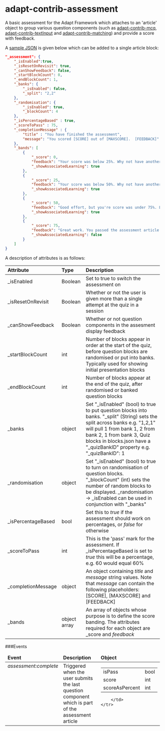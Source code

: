 adapt-contrib-assessment
========================

A basic assessment for the Adapt Framework which attaches to an 'article' object to group various question components (such as [adapt-contrib-mcq](https://github.com/adaptlearning/adapt-contrib-mcq), [adapt-contrib-textInput](https://github.com/adaptlearning/adapt-contrib-textInput) and [adapt-contrib-matching](https://github.com/adaptlearning/adapt-contrib-matching)) and provide a score with feedback.

A [sample JSON](https://github.com/cgkineo/adapt-contrib-assessment/blob/master/example.json) is given below which can be added to a single article block:

```json
"_assessment": {
    "_isEnabled":true,
    "_isResetOnRevisit": true,
    "_canShowFeedback": false,
    "_startBlockCount": 0,
    "_endBlockCount": 1,
    "_banks": {
        "_isEnabled": false,
        "_split": "2,2"
    },
    "_randomisation": {
        "_isEnabled": true,
        "_blockCount": 4
    },
    "_isPercentageBased" : true,
    "_scoreToPass" : 75,
    "_completionMessage" : {
        "title" : "You have finished the assessment",
        "message": "You scored [SCORE] out of [MAXSCORE].  [FEEDBACK]"
    },
    "_bands": [
        {
            "_score": 0,
            "feedback": "Your score was below 25%. Why not have another try? Below is a list of areas you might want to study first.",
            "_showAssociatedLearning": true
        },
        {
            "_score": 25,
            "feedback": "Your score was below 50%. Why not have another try? Below is a list of areas you might want to study first.",
            "_showAssociatedLearning": true
        },
        {
            "_score": 50,
            "feedback": "Good effort, but you're score was under 75%. Let's try again? Below is a list of areas you might want to study first.",
            "_showAssociatedLearning": true
        },
        {
            "_score": 75,
            "feedback": "Great work. You passed the assessment article quiz.",
            "_showAssociatedLearning": false
        }
    ]
}
```

A description of attributes is as follows:

| Attribute        | Type| Description|
| :------------ |:-------------|:-----|
| _isEnabled  | Boolean   | Set to true to switch the assessment on
| _isResetOnRevisit  | Boolean   | Whether or not the user is given more than a single attempt at the quiz in a session
| _canShowFeedback  | Boolean   | Whether or not question components in the assesment display feedback
| _startBlockCount  | int   | Number of blocks appear in order at the start of the quiz, before question blocks are randomised or put into banks. Typically used for showing initial presentation blocks |
| _endBlockCount    | int   | Number of blocks appear at the end of the quiz, after randomised or banked question blocks |
| _banks    |  object |  Set "_isEnabled" (bool) to true to put question blocks into banks. "_split" (String) sets the split across banks e.g. "1,2,1" will pull 1 from bank 1, 2 from bank 2, 1 from bank 3, Quiz blocks in blocks.json have a "_quizBankID" property e.g. "_quizBankID": 1 |
| _randomisation | object  | Set "_isEnabled" (bool) to true to turn on randomisation of question blocks. "_blockCount" (int) sets the number of random blocks to be displayed. _randomisation -> _isEnabled can be used in conjunction with "_banks" |
| _isPercentageBased        | bool |Set this to *true* if the assessment should work on percentages, or *false* for otherwise|
| _scoreToPass         | int      | This is the 'pass' mark for the assessment.  If _isPercentageBased is set to *true* this will be a percentage, e.g. 60 would equal 60% |
| _completionMessage            | object | An object containing *title* and *message* string values.  Note that *message* can contain the following placeholders: [SCORE], [MAXSCORE] and [FEEDBACK] |
| _bands          | object array | An array of objects whose purpose is to define the score banding.  The attributes required for each object are _score and *feedback*

###Events

<table>
    <thead>
        <td><b>Event</b></td>
        <td><b>Description</b></td>
        <td><b>Object</b></td>        
    </thead>
    <tr valign="top">
        <td><i>assessment:complete</i></td>
        <td>Triggered when the user submits the last question component which is part of the assessment article </td>
        <td>
            <table>
                <tr>
                    <td>isPass</td>
                    <td>bool</td>
                </tr>
                <tr>
                    <td>score</td>
                    <td>int</td>
                </tr>
                <tr>
                    <td>scoreAsPercent</td>
                    <td>int</td>
                </tr>
            </table>
        
        </td>        
    </tr>
</table>
